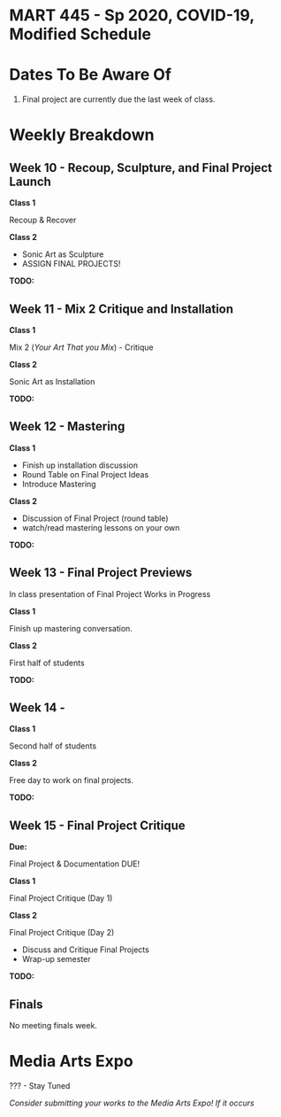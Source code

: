 # MART 445 - Sp 2020, COVID-19, Modified Schedule

# Dates To Be Aware Of

1. Final project are currently due the last week of class.


# Weekly Breakdown

## Week 10 - Recoup, Sculpture, and Final Project Launch


**Class 1**

Recoup & Recover

**Class 2**

- Sonic Art as Sculpture
- ASSIGN FINAL PROJECTS!

**TODO:**


## Week 11 - Mix 2 Critique and Installation

**Class 1**

Mix 2 (_Your Art That you Mix_) - Critique

**Class 2**

Sonic Art as Installation

**TODO:**


## Week 12 - Mastering

**Class 1**

- Finish up installation discussion
- Round Table on Final Project Ideas
- Introduce Mastering

**Class 2**

- Discussion of Final Project (round table)
- watch/read mastering lessons on your own

**TODO:**


## Week 13 - Final Project Previews

In class presentation of Final Project Works in Progress

**Class 1**

Finish up mastering conversation.

**Class 2**

First half of students


**TODO:**



## Week 14 -    

**Class 1**

Second half of students

**Class 2**

Free day to work on final projects.

**TODO:**


## Week 15 - Final Project Critique

**Due:**

Final Project & Documentation DUE!


**Class 1**

Final Project Critique (Day 1)

**Class 2**

Final Project Critique (Day 2)

- Discuss and Critique Final Projects
- Wrap-up semester


**TODO:**


## Finals

No meeting finals week.

# Media Arts Expo

??? - Stay Tuned

_Consider submitting your works to the Media Arts Expo! If it occurs_
